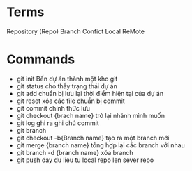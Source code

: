 # Terms

Repository (Repo)
Branch
Confict
Local
ReMote

# Commands

- git init Bến dự án thành một kho git
- git status cho thấy trạng thái dự án 
- git add chuẩn bị lưu lại thời điểm hiện tại của dự án
- git reset xóa các file chuẩn bị commit
- git commit chính thức lưu
- git checkout {brach name} trở lại nhánh mình muốn
- git log ghi ra ghi chú commit
- git branch
- git checkout -b{Branch name} tạo ra một branch mới
- git merge {branch name} tổng hợp lại các branch với nhau 
- git branch -d {branch name} xóa branch
- git push day du lieu tu local repo len sever repo